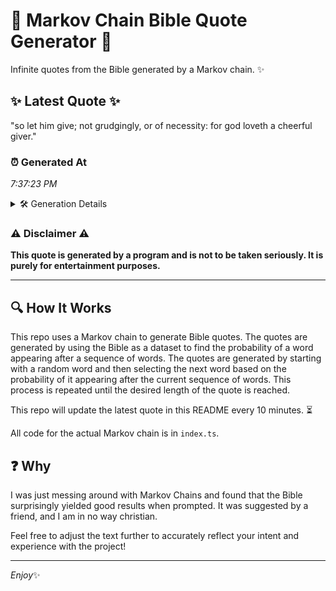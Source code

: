 # 📖 Markov Chain Bible Quote Generator 📖

Infinite quotes from the Bible generated by a Markov chain. ✨

## ✨ Latest Quote ✨
"so let him give; not grudgingly, or of necessity: for god loveth a cheerful giver."

### ⏰ Generated At
*7:37:23 PM*

<details>
    <summary>🛠️ Generation Details</summary>
    <p>
        <strong>🌱 Seed:</strong> so<br>
        <strong>🔄 Iterations:</strong> 14<br>
        <strong>📜 Context History:</strong><br>[ so ]: let<br>[ so, let ]: him<br>[ so, let, him ]: give;<br>[ so, let, him, give; ]: not<br>[ so, let, him, give;, not ]: grudgingly,<br>[ so, let, him, give;, not, grudgingly, ]: or<br>[ let, him, give;, not, grudgingly,, or ]: of<br>[ him, give;, not, grudgingly,, or, of ]: necessity:<br>[ give;, not, grudgingly,, or, of, necessity: ]: for<br>[ not, grudgingly,, or, of, necessity:, for ]: god<br>[ grudgingly,, or, of, necessity:, for, god ]: loveth<br>[ or, of, necessity:, for, god, loveth ]: a<br>[ of, necessity:, for, god, loveth, a ]: cheerful<br>[ necessity:, for, god, loveth, a, cheerful ]: giver.<br>
    </p>
</details>

### ⚠️ Disclaimer ⚠️
**This quote is generated by a program and is not to be taken seriously. It is purely for entertainment purposes.**

---

## 🔍 How It Works

This repo uses a Markov chain to generate Bible quotes. The quotes are generated by using the Bible as a dataset to find the probability of a word appearing after a sequence of words. The quotes are generated by starting with a random word and then selecting the next word based on the probability of it appearing after the current sequence of words. This process is repeated until the desired length of the quote is reached.

This repo will update the latest quote in this README every 10 minutes. ⏳

All code for the actual Markov chain is in `index.ts`.

## ❓ Why

I was just messing around with Markov Chains and found that the Bible surprisingly yielded good results when prompted. 
It was suggested by a friend, and I am in no way christian.

Feel free to adjust the text further to accurately reflect your intent and experience with the project!

---

*Enjoy*✨
